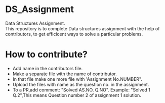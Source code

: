 # DS_Assignment
Data Structures Assignment.<br />
This repository is to complete Data structures assignment with the help of contributors, to get efficicent ways to solve a particular problems.
# How to contribute?
- Add name in the contributors file.<br />
- Make a separate file with the name of contributor.<br />
- In that file make one more file with 'Assignment No.NUMBER".<br />
- Upload the files with name as the question no. in the assignment.<br />
- To a PR,add comment: "Solved AS.NO. Q.NO".    Example: "Solved 1 Q.2",This means Question number 2 of assignment 1 solution.<br />
